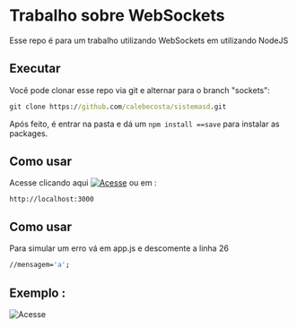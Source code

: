 # Trabalho sobre WebSockets
Esse repo é para um trabalho utilizando WebSockets em utilizando NodeJS


## Executar

Você pode clonar esse repo via git e alternar para o branch "sockets": 

```cmd
git clone https://github.com/calebecosta/sistemasd.git
```
Após feito, é entrar na pasta e dá um ```npm install ==save``` para instalar as packages.

## Como usar

Acesse clicando aqui [![Acesse](http://img.shields.io/static/v1?label=acessar&message=http://localhost:3000/&color=green)](http://localhost:3000/) ou em :
```node
http://localhost:3000
```

## Como usar

Para simular um erro vá em app.js e descomente a linha 26
```bash
//mensagem='a';
```

## Exemplo : 

![Acesse](https://i.imgur.com/CUvKwrl.png)
